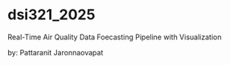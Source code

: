 # dsi321_2025
Real-Time Air Quality Data Foecasting Pipeline with Visualization

by: Pattaranit Jaronnaovapat

